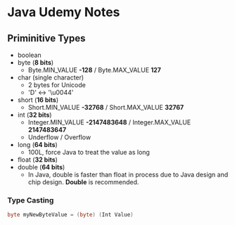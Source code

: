 # Java Udemy Notes

## Priminitive Types

* boolean
* byte (**8 bits**)
    * Byte.MIN_VALUE **-128** / Byte.MAX_VALUE **127**
* char (single character)
    * 2 bytes for Unicode
    * 'D' <-> '\u0044'
* short (**16 bits**)
    * Short.MIN_VALUE **-32768** / Short.MAX_VALUE **32767**
* int (**32 bits**)
    * Integer.MIN_VALUE **-2147483648** / Integer.MAX_VALUE **2147483647**
    * Underflow / Overflow
* long (**64 bits**)
    * 100L, force Java to treat the value as long
* float (**32 bits**)
* double (**64 bits**)
    * In Java, double is faster than float in process due to Java design and chip design. **Double** is recommended.

### Type Casting

```Java
byte myNewByteValue = (byte) (Int Value) 
```

